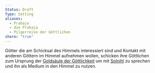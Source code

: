 ```yaml
---
Status: Draft
Type: Setting
aliases:
  - Prahaja
  - die Prahaja
  - Pilgerreise der Göttlichen
share: "true"
---
```

Götter die am Schicksal des Himmels interessiert sind und Kontakt mit anderen Göttern im Himmel aufnehmen wollen, schicken ihre Göttlichen zum Ursprung der [Goldsäule der Göttlichkeit](../../../Orte/Die%20Risswelt/Risslande%20-%20Die%20Mitte/Risswelt%20-%20Golds%C3%A4ule%20der%20G%C3%B6ttlichkeit.md) um mit [Solnihl](../../Reihen%20der%20G%C3%B6tter/Solnihl%20der%20Geteilte.md) zu sprechen und ihn als Medium in den Himmel zu nutzen. 
